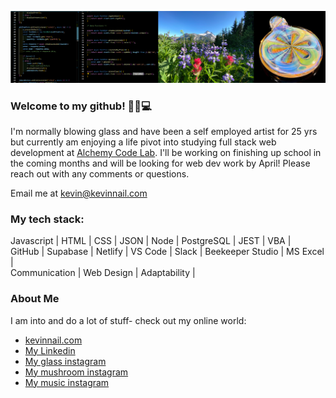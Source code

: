 ![banner](banner.png)

### Welcome to my github! 👋😎💻

I'm normally blowing glass and have been a self employed artist for 25 yrs but currently am enjoying a life pivot into studying full stack web development at [Alchemy Code Lab](https://www.alchemycodelab.com/). I'll be working on finishing up school in the coming months and will be looking for web dev work by April! Please reach out with any comments or questions.

Email me at kevin@kevinnail.com

### My tech stack:

Javascript | HTML | CSS | JSON | Node | PostgreSQL | JEST | VBA | <br /> 
GitHub | Supabase | Netlify | VS Code | Slack | Beekeeper Studio | MS Excel |<br /> 
Communication | Web Design | Adaptability |

### About Me

I am into and do a lot of stuff- check out my online world:

-   [kevinnail.com](https://www.kevinnail.com/)
-   [My Linkedin](https://www.linkedin.com/in/kevinnail/)
-   [My glass instagram](https://www.instagram.com/stresslessglass/)
-   [ My mushroom instagram](https://www.instagram.com/good_morning_mushrooms/)
-   [ My music instagram](https://www.instagram.com/kevinnail_music/)
